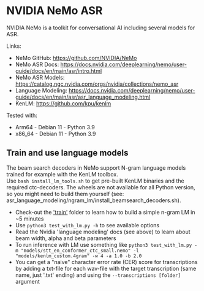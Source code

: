 # NVIDIA NeMo ASR

NVIDIA NeMo is a toolkit for conversational AI including several models for ASR.  
  
Links:
- NeMo GitHub: https://github.com/NVIDIA/NeMo
- NeMo ASR Docs: https://docs.nvidia.com/deeplearning/nemo/user-guide/docs/en/main/asr/intro.html
- NeMo ASR Models: https://catalog.ngc.nvidia.com/orgs/nvidia/collections/nemo_asr
- Language Modeling: https://docs.nvidia.com/deeplearning/nemo/user-guide/docs/en/main/asr/asr_language_modeling.html
- KenLM: https://github.com/kpu/kenlm

Tested with:
- Arm64 - Debian 11 - Python 3.9
- x86_64 - Debian 11 - Python 3.9

## Train and use language models

The beam search decoders in NeMo support N-gram language models trained for example with the KenLM toolbox.  
Use `bash install_lm_tools.sh` to get pre-built KenLM binaries and the required ctc-decoders. The wheels are not available for all Python version,
so you might need to build them yourself (see: asr_language_modeling/ngram_lm/install_beamsearch_decoders.sh).  

- Check-out the ['train'](train) folder to learn how to build a simple n-gram LM in ~5 minutes
- Use `python3 test_with_lm.py -h` to see available options
- Read the Nvidia 'language modeling' docs (see above) to learn about beam width, alpha and beta parameters
- To run inference with LM use something like `python3 test_with_lm.py -m "models/stt_en_conformer_ctc_small.nemo" -l "models/kenlm_custom.4gram" -w 4 -a 1.0 -b 2.0`
- You can get a "naive" character error rate (CER) score for transcriptions by adding a txt-file for each wav-file with the target transcription (same name, just '.txt' ending) and using the `--transcriptions [folder]` argument
